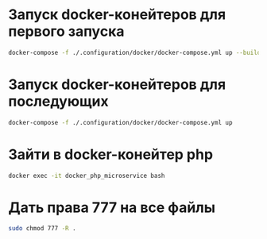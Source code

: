 # Запуск docker-конейтеров для первого запуска

```bash
docker-compose -f ./.configuration/docker/docker-compose.yml up --build
```

# Запуск docker-конейтеров для последующих

```bash
docker-compose -f ./.configuration/docker/docker-compose.yml up
```

# Зайти в docker-конейтер php

```bash
docker exec -it docker_php_microservice bash
```

# Дать права 777 на все файлы

```bash
sudo chmod 777 -R .
```
